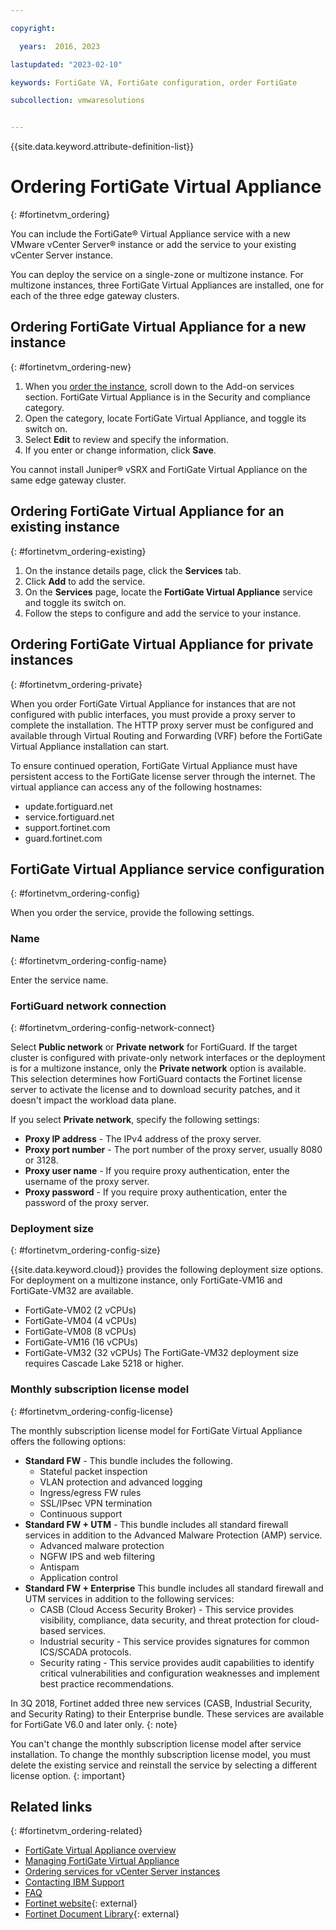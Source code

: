 ```yaml
---

copyright:

  years:  2016, 2023

lastupdated: "2023-02-10"

keywords: FortiGate VA, FortiGate configuration, order FortiGate

subcollection: vmwaresolutions


---
```


{{site.data.keyword.attribute-definition-list}}

# Ordering FortiGate Virtual Appliance
{: #fortinetvm_ordering}

You can include the FortiGate® Virtual Appliance service with a new VMware vCenter Server® instance or add the service to your existing vCenter Server instance.

You can deploy the service on a single-zone or multizone instance. For multizone instances, three FortiGate Virtual Appliances are installed, one for each of the three edge gateway clusters.

## Ordering FortiGate Virtual Appliance for a new instance
{: #fortinetvm_ordering-new}

1. When you [order the instance](/docs/vmwaresolutions?topic=vmwaresolutions-vc_orderinginstance-procedure), scroll down to the Add-on services section. FortiGate Virtual Appliance is in the Security and compliance category. 
2. Open the category, locate FortiGate Virtual Appliance, and toggle its switch on.
3. Select **Edit** to review and specify the information. 
4. If you enter or change information, click **Save**.

You cannot install Juniper® vSRX and FortiGate Virtual Appliance on the same edge gateway cluster.

## Ordering FortiGate Virtual Appliance for an existing instance
{: #fortinetvm_ordering-existing}

1. On the instance details page, click the **Services** tab.
2. Click **Add** to add the service.
3. On the **Services** page, locate the **FortiGate Virtual Appliance** service and toggle its switch on.
4. Follow the steps to configure and add the service to your instance.

## Ordering FortiGate Virtual Appliance for private instances
{: #fortinetvm_ordering-private}

When you order FortiGate Virtual Appliance for instances that are not configured with public interfaces, you must provide a proxy server to complete the installation. The HTTP proxy server must be configured and available through Virtual Routing and Forwarding (VRF) before the FortiGate Virtual Appliance installation can start.

To ensure continued operation, FortiGate Virtual Appliance must have persistent access to the FortiGate license server through the internet. The virtual appliance can access any of the following hostnames:

* update.fortiguard.net
* service.fortiguard.net
* support.fortinet.com
* guard.fortinet.com

## FortiGate Virtual Appliance service configuration
{: #fortinetvm_ordering-config}

When you order the service, provide the following settings.

### Name
{: #fortinetvm_ordering-config-name}

Enter the service name.

### FortiGuard network connection
{: #fortinetvm_ordering-config-network-connect}

Select **Public network** or **Private network** for FortiGuard. If the target cluster is configured with private-only network interfaces or the deployment is for a multizone instance, only the **Private network** option is available. This selection determines how FortiGuard contacts the Fortinet license server to activate the license and to download security patches, and it doesn't impact the workload data plane.

If you select **Private network**, specify the following settings:
* **Proxy IP address** - The IPv4 address of the proxy server.
* **Proxy port number** - The port number of the proxy server, usually 8080 or 3128.
* **Proxy user name** - If you require proxy authentication, enter the username of the proxy server.
* **Proxy password** - If you require proxy authentication, enter the password of the proxy server.

### Deployment size
{: #fortinetvm_ordering-config-size}

{{site.data.keyword.cloud}} provides the following deployment size options. For deployment on a multizone instance, only FortiGate-VM16 and FortiGate-VM32 are available.
* FortiGate-VM02 (2 vCPUs)
* FortiGate-VM04 (4 vCPUs)
* FortiGate-VM08 (8 vCPUs)
* FortiGate-VM16 (16 vCPUs)
* FortiGate-VM32 (32 vCPUs)
   The FortiGate-VM32 deployment size requires Cascade Lake 5218 or higher.

### Monthly subscription license model
{: #fortinetvm_ordering-config-license}

The monthly subscription license model for FortiGate Virtual Appliance offers the following options:
* **Standard FW** - This bundle includes the following.
   * Stateful packet inspection
   * VLAN protection and advanced logging
   * Ingress/egress FW rules
   * SSL/IPsec VPN termination
   * Continuous support
* **Standard FW + UTM** - This bundle includes all standard firewall services in addition to the Advanced Malware Protection (AMP) service.
   * Advanced malware protection
   * NGFW IPS and web filtering
   * Antispam
   * Application control
* **Standard FW + Enterprise** This bundle includes all standard firewall and UTM services in addition to the following services:
    * CASB (Cloud Access Security Broker) - This service provides visibility, compliance, data security, and threat protection for cloud-based services.
    * Industrial security - This service provides signatures for common ICS/SCADA protocols.
    * Security rating - This service provides audit capabilities to identify critical vulnerabilities and configuration weaknesses and implement best practice recommendations.

In 3Q 2018, Fortinet added three new services (CASB, Industrial Security, and Security Rating) to their Enterprise bundle. These services are available for FortiGate V6.0 and later only.
{: note}

You can't change the monthly subscription license model after service installation. To change the monthly subscription license model, you must delete the existing service and reinstall the service by selecting a different license option.
{: important}

## Related links
{: #fortinetvm_ordering-related}

* [FortiGate Virtual Appliance overview](/docs/vmwaresolutions?topic=vmwaresolutions-fortinetvm_considerations)
* [Managing FortiGate Virtual Appliance](/docs/vmwaresolutions?topic=vmwaresolutions-managingfortinetvm)
* [Ordering services for vCenter Server instances](/docs/vmwaresolutions?topic=vmwaresolutions-vc_addingservices)
* [Contacting IBM Support](/docs/vmwaresolutions?topic=vmwaresolutions-trbl_support)
* [FAQ](/docs/vmwaresolutions?topic=vmwaresolutions-faq-vmwaresolutions)
* [Fortinet website](https://www.fortinet.com/){: external}
* [Fortinet Document Library](https://docs.fortinet.com/product/fortigate/6.2){: external}
